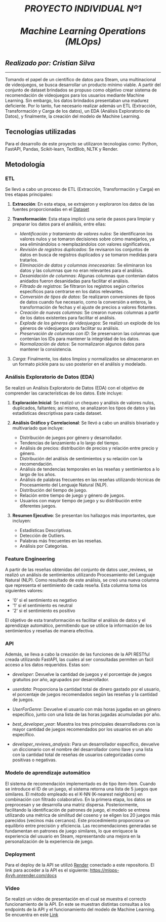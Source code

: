 # <h1 align=center> *PROYECTO INDIVIDUAL Nº1* </h1>
# <h1 align=center>*Machine Learning Operations (MLOps)*</h1>
# <h2 align=left>*Realizado por: Cristian Silva*</h2>

<hr>  


Tomando el papel de un científico de datos para Steam, una multinacional de videojuegos, se busca desarrollar un producto mínimo viable. A partir del conjunto de dataset brindados se propuso como objetivo crear sistema de recomendación de videojuegos para los usuarios mediante Machine Learning. Sin embargo, los datos brindados presentaban una madurez deficiente. Por lo tanto, fue necesario realizar además un ETL (Extracción, Transformación y Carga de los datos), un EDA (Análisis Exploratorio de Datos), y finalmente, la creación del modelo de Machine Learning.

## Tecnologías utilizadas

Para el desarrollo de este proyecto se utilizaron tecnologías como: Python, FastAPI, Pandas, Scikit-learn, TextBlob, NLTK y  Render.

## Metodología

### ETL

Se llevó a cabo un proceso de ETL (Extracción, Transformación y Carga) en tres etapas principales:

1. **Extracción**: En esta etapa, se extrajeron y exploraron los datos de las fuentes proporcionadas en el [Dataset](https://drive.google.com/drive/folders/1HqBG2-sUkz_R3h1dZU5F2uAzpRn7BSpj)

2. **Transformación**: Esta etapa implicó una serie de pasos para limpiar y preparar los datos para el análisis, entre ellas:
    - *Identificación y tratamiento de valores nulos*: Se identificaron los valores nulos y se tomaron decisiones sobre cómo manejarlos, ya sea eliminándolos o reemplazándolos con valores significativos.
    - *Revisión de registros duplicados*: Se revisaron los conjuntos de datos en busca de registros duplicados y se tomaron medidas para tratarlos.
    - *Eliminación de datos y columnas innecesarias*: Se eliminaron los datos y las columnas que no eran relevantes para el análisis.
    - *Desanidación de columnas*: Algunas columnas que contenían datos anidados fueron desanidadas para facilitar el análisis.
    - *Filtrado de registros*: Se filtraron los registros según criterios específicos para centrarse en los datos relevantes.
    - *Conversión de tipos de datos*: Se realizaron conversiones de tipos de datos cuando fue necesario, como la conversión a enteros, la transformación de fechas y el ajuste de precios a valores flotantes.
    - *Creación de nuevas columnas*: Se crearon nuevas columnas a partir de los datos existentes para facilitar el análisis.
    - *Explode de los géneros de videojuegos*: Se realizó un explode de los géneros de videojuegos para facilitar su análisis.
    - *Preservación de columnas con ID*: Se preservaron las columnas que contenían los IDs para mantener la integridad de los datos.
    - *Normalización de datos*: Se normalizaron algunos datos para mantener la consistencia.

3. *Carga*: Finalmente, los datos limpios y normalizados se almacenaron en un formato pickle para su uso posterior en el análisis y modelado.


### Análisis Exploratorio de Datos (EDA)

Se realizó un Análisis Exploratorio de Datos (EDA) con el objetivo de comprender las características de los datos. Este incluye:

1. **Exploración Inicial**: Se realizó un chequeo y análisis de valores nulos, duplicados, faltantes; así mismo, se analizaron los tipos de datos y las estadísticas descriptivas para cada dataset.

2. **Análisis Gráfico y Correlacional**: Se llevó a cabo un análisis bivariado y multivariado que incluye:
    - Distribución de juegos por género y desarrollador.
    - Tendencias de lanzamiento a lo largo del tiempo.
    - Análisis de precios: distribución de precios y relación entre precio y género.
    - Distribución del análisis de sentimientos y su relación con la recomendación.
    - Análisis de tendencias temporales en las reseñas y sentimientos a lo largo de los años.
    - Análisis de palabras frecuentes en las reseñas utilizando técnicas de Procesamiento del Lenguaje Natural (NLP).
    - Distribución del tiempo de juego.
    - Relación entre tiempo de juego y género de juegos.
    - Usuarios con mayor tiempo de juego y su distribución entre diferentes juegos.

3. **Resumen Ejecutivo**: Se presentan los hallazgos más importantes, que incluyen:
    - Estadísticas Descriptivas.
    - Detección de Outliers.
    - Palabras más frecuentes en las reseñas.
    - Análisis por Categorías.

### Feature Engineering

A partir de las reseñas obtenidas del conjunto de datos user_reviews, se realizó un análisis de sentimientos utilizando Procesamiento del Lenguaje Natural (NLP). Como resultado de este análisis, se creó una nueva columna que representa el sentimiento de cada reseña. Esta columna toma los siguientes valores:

- '0' si el sentimiento es negativo
- '1' si el sentimiento es neutral
- '2' si el sentimiento es positivo

El objetivo de esta transformación es facilitar el análisis de datos y el aprendizaje automático, permitiendo que se utilice la información de los sentimientos y reseñas de manera efectiva.

### API

Además, se lleva a cabo la creación de las funciones de la API RESTful creada utilizando FastAPI, las cuales al ser consultadas permiten un facil acceso a los datos requeridos. Estas son: 


+ *developer*:  Devuelve la cantidad de juegos y el porcentaje de juegos gratuitos por año, agrupados por desarrollador. 

+ *userdata*: Proporciona la cantidad total de dinero gastado por el usuario, el porcentaje de juegos recomendados según las reseñas y la cantidad de juegos.

+ *UserForGenre*: Devuelve el usuario con más horas jugadas en un género específico, junto con una lista de las horas jugadas acumuladas por año.

+ *best_developer_year*: Muestra los tres principales desarrolladores con la mayor cantidad de juegos recomendados por los usuarios en un año específico.

+ *developer_reviews_analysis*: Para un desarrollador específico, devuelve un diccionario con el nombre del desarrollador como llave y una lista con la cantidad total de reseñas de usuarios categorizadas como positivas o negativas.


### Modelo de aprendizaje automático

El sistema de recomendación implementado es de tipo ítem-ítem. Cuando se introduce el ID de un juego, el sistema retorna una lista de 5 juegos que similares. El método empleado es el K-NN (K-nearest neighbors) en combinación con filtrado colaborativo. En la primera etapa, los datos se preprocesan y se desarrolla una matriz dispersa. Posteriormente, facilitando la identificación de patrones de juego, el modelo se entrena utilizando una métrica de similitud del coseno y se eligen los 20 juegos más parecidos (vecinos más cercanos). Este procedimiento proporciona un equilibrio entre precisión y eficiencia. Las recomendaciones generadas se fundamentan en patrones de juego similares, lo que enriquece la experiencia del usuario en Steam, representando una mejora en la personalización de la experiencia de juego.

### Deployment

Para el deploy de la API se utilizó [Render](https://render.com/docs/free#free-web-services) conectado a este repositorio. El link para acceder a la API es el siguiente: https://mlops-4yyh.onrender.com/docs

### Video 

Se realizó un video de presentación en el cual se muestra el correcto funcionamiento de la API. En este se muestran distintas consultas a los endpoints de la API y el funcionamiento del modelo de Machine Learning. Se encuentra en este [Link](https://render.com/docs/free#free-web-services)
